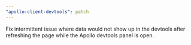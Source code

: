 ```yaml
---
"apollo-client-devtools": patch
---
```


Fix intermittent issue where data would not show up in the devtools after refreshing the page while the Apollo devtools panel is open.
